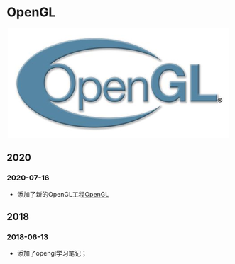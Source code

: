 # OpenGL

<p align='center'>
<img src='bg.png'>
</p>


## 2020

### 2020-07-16

- 添加了新的OpenGL工程[OpenGL](./OpenGL)


## 2018

### 2018-06-13
* 添加了opengl学习笔记；
